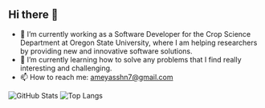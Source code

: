 ## Hi there 👋

- 🔭 I’m currently working as a Software Developer for the Crop Science Department at Oregon State University, where I am helping researchers by providing new and innovative software solutions.
- 🌱 I’m currently learning how to solve any problems that I find really interesting and challenging.
- 📫 How to reach me: ameyasshn7@gmail.com
  
![GitHub Stats](https://github-readme-stats.vercel.app/api?username=ameyasshn7&show_icons=true&theme=transparent&hide=prs,issues)
![Top Langs](https://github-readme-stats.vercel.app/api/top-langs/?username=ameyasshn7&hide_progress=true)


